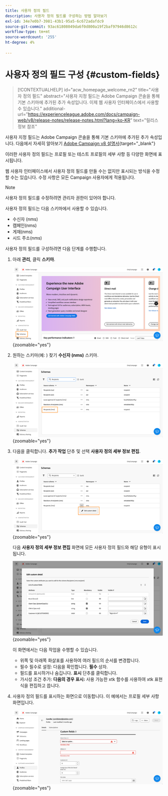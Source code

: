 ```yaml
---
title: 사용자 정의 필드
description: 사용자 정의 필드를 구성하는 방법 알아보기
exl-id: 34e7e0b7-3981-43b1-95a5-6c672adafdc9
source-git-commit: 93ac61808049da6f0d800a19f2baf97946d8612c
workflow-type: tm+mt
source-wordcount: '255'
ht-degree: 4%

---
```


# 사용자 정의 필드 구성 {#custom-fields}

>[!CONTEXTUALHELP]
>id="acw_homepage_welcome_rn2"
>title="사용자 정의 필드"
>abstract="사용자 지정 필드는 Adobe Campaign 콘솔을 통해 기본 스키마에 추가된 추가 속성입니다. 이제 웹 사용자 인터페이스에서 사용할 수 있습니다."
>additional-url="https://experienceleague.adobe.com/docs/campaign-web/v8/release-notes/release-notes.html?lang=ko-KR" text="릴리스 정보 참조"



사용자 지정 필드는 Adobe Campaign 콘솔을 통해 기본 스키마에 추가된 추가 속성입니다. 다음에서 자세히 알아보기 [Adobe Campaign v8 설명서](https://experienceleague.adobe.com/docs/campaign/campaign-v8/developer/shemas-forms/extend-schema.html){target="_blank"}

이러한 사용자 정의 필드는 프로필 또는 테스트 프로필의 세부 사항 등 다양한 화면에 표시됩니다.

웹 사용자 인터페이스에서 사용자 정의 필드를 만들 수는 없지만 표시되는 방식을 수정할 수는 있습니다. 수정 사항은 모든 Campaign 사용자에게 적용됩니다.

>[!NOTE]
>
>사용자 정의 필드를 수정하려면 관리자 권한이 있어야 합니다.

사용자 정의 필드는 다음 스키마에서 사용할 수 있습니다.

* 수신자 (nms)
* 캠페인(nms)
* 게재(nms)
* 시드 주소(nms)

사용자 정의 필드를 구성하려면 다음 단계를 수행합니다.

1. 아래 **관리**, 클릭 **스키마**.

   ![](assets/custom-fields.png){zoomable="yes"}

1. 원하는 스키마(예: ) 찾기 **수신자 (nms)** 스키마.

   ![](assets/custom-fields2.png){zoomable="yes"}

1. 다음을 클릭합니다. **추가 작업** 단추 및 선택 **사용자 정의 세부 정보 편집**.

   ![](assets/custom-fields3.png){zoomable="yes"}

   다음 **사용자 정의 세부 정보 편집** 화면에 모든 사용자 정의 필드와 해당 유형이 표시됩니다.

   ![](assets/custom-fields4.png){zoomable="yes"}

   이 화면에서는 다음 작업을 수행할 수 있습니다.

   * 위쪽 및 아래쪽 화살표를 사용하여 여러 필드의 순서를 변경합니다.
   * 필수 필수로 설정: 다음을 확인합니다. **필수** 상자.
   * 필드를 표시하거나 숨깁니다. **표시** 단추를 클릭합니다.
   * 가시성 조건 추가: **다음의 경우 표시:** 사용 가능한 xtk 함수를 사용하여 xtk 표현식을 편집하고 씁니다.

1. 사용자 정의 필드를 표시하는 화면으로 이동합니다. 이 예에서는 프로필 세부 사항 화면입니다.

   ![](assets/custom-fields5.png){zoomable="yes"}
